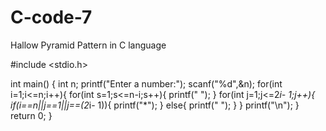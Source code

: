 # C-code-7
Hallow Pyramid Pattern in C language

#include <stdio.h>

int main()
{
    int n;
    printf("Enter a number:");
    scanf("%d",&n);
    for(int i=1;i<=n;i++){
        for(int s=1;s<=n-i;s++){
            printf(" ");
        }
        for(int j=1;j<=2*i- 1;j++){
           if(i==n||j==1||j==(2*i- 1)){
            printf("*");
           }
            else{
            printf(" ");
           }
        }
        printf("\n");
    }
    return 0;
}
